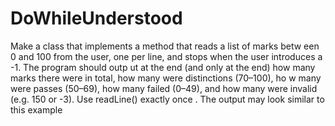 DoWhileUnderstood
=================

Make a class that implements a method that reads a list of marks betw een 0 and 100 from the user, one per line, and stops when the user introduces a -1. The program should outp ut at the end (and only at the end) how many marks there were in total, how many were distinctions (70–100), ho w many were passes (50–69), how many failed (0–49), and how many were invalid (e.g. 150 or -3). Use readLine() exactly once . The output may look similar to this example
